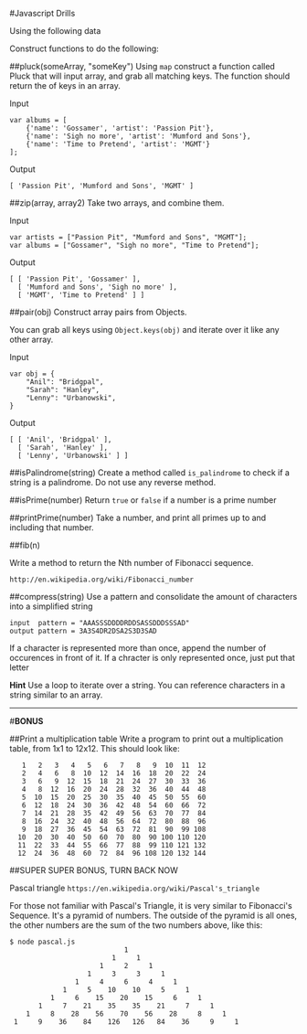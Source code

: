 #Javascript Drills

Using the following data



Construct functions to do the following:

##pluck(someArray, "someKey")
Using `map` construct a function called Pluck that will input array, and grab all matching keys. The function should return the of keys in an array.

Input

```
var albums = [
    {'name': 'Gossamer', 'artist': 'Passion Pit'},
    {'name': 'Sigh no more', 'artist': 'Mumford and Sons'},
    {'name': 'Time to Pretend', 'artist': 'MGMT'}
];

```

Output

```
[ 'Passion Pit', 'Mumford and Sons', 'MGMT' ]
```



##zip(array, array2)
Take two arrays, and combine them.

Input

```
var artists = ["Passion Pit", "Mumford and Sons", "MGMT"];
var albums = ["Gossamer", "Sigh no more", "Time to Pretend"];
```

Output

```
[ [ 'Passion Pit', 'Gossamer' ],
  [ 'Mumford and Sons', 'Sigh no more' ],
  [ 'MGMT', 'Time to Pretend' ] ]
```
  
##pair(obj)
Construct array pairs from Objects.

You can grab all keys using `Object.keys(obj)` and iterate over it like any other array.

Input

```
var obj = {
    "Anil": "Bridgpal",
    "Sarah": "Hanley",
    "Lenny": "Urbanowski",
}

```
Output

```
[ [ 'Anil', 'Bridgpal' ],
  [ 'Sarah', 'Hanley' ],
  [ 'Lenny', 'Urbanowski' ] ]
```

##isPalindrome(string)
Create a method called `is_palindrome` to check if a string is a palindrome. Do not use any reverse method.

##isPrime(number)
Return `true` or `false` if a number is a prime number

##printPrime(number)
Take a number, and print all primes up to and including that number.


##fib(n)

Write a method to return the Nth number of Fibonacci sequence.

`http://en.wikipedia.org/wiki/Fibonacci_number`
  
##compress(string)
Use a pattern and consolidate the amount of characters into a simplified string

```
input  pattern = "AAASSSDDDDRDDSASSDDDSSSAD"  
output pattern = 3A3S4DR2DSA2S3D3SAD
```

If a character is represented more than once, append the number of occurences in front of it.
If a chracter is only represented once, just put that letter

**Hint** Use a loop to iterate over a string. You can reference characters in a string similar to an array.

  ----
  
#**BONUS**

##Print a multiplication table
Write a program to print out a multiplication table, from 1x1 to 12x12. This should look like:

```
   1   2   3   4   5   6   7   8   9  10  11  12  
   2   4   6   8  10  12  14  16  18  20  22  24
   3   6   9  12  15  18  21  24  27  30  33  36
   4   8  12  16  20  24  28  32  36  40  44  48
   5  10  15  20  25  30  35  40  45  50  55  60
   6  12  18  24  30  36  42  48  54  60  66  72
   7  14  21  28  35  42  49  56  63  70  77  84
   8  16  24  32  40  48  56  64  72  80  88  96
   9  18  27  36  45  54  63  72  81  90  99 108
  10  20  30  40  50  60  70  80  90 100 110 120
  11  22  33  44  55  66  77  88  99 110 121 132
  12  24  36  48  60  72  84  96 108 120 132 144
```

##SUPER SUPER BONUS, TURN BACK NOW

Pascal triangle
`https://en.wikipedia.org/wiki/Pascal's_triangle`
 
For those not familiar with Pascal's Triangle, it is very similar to Fibonacci's Sequence. It's a pyramid of numbers. The outside of the pyramid is all ones, the other numbers are the sum of the two numbers above, like this:
 
```
$ node pascal.js
                            1                            
                         1     1                         
                      1     2     1                      
                   1     3     3     1                   
                1     4     6     4     1                
             1     5    10    10     5     1             
          1     6    15    20    15     6     1          
       1     7    21    35    35    21     7     1       
    1     8    28    56    70    56    28     8     1    
 1     9    36    84    126   126   84    36     9     1 
 ```
